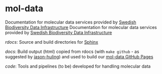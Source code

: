 # mol-data
Documentation for molecular data services provided by [Swedish Biodiversity Data Infrastructure](https://biodiversitydata.se/)
Documentation for molecular data services provided by [Swedish Biodiversity Data Infrastructure](https://biodiversitydata.se/)

*rdocs*: Source and build directories for [Sphinx](http://www.sphinx-doc.org/en/master/)

*docs*: Build output (html) copied from rdocs (with `make github` - as suggested by [jason-huling](https://github.com/sphinx-doc/sphinx/issues/3382#issuecomment-470772316)) and used to build our [mol-data GitHub Pages](https://bioatlas.github.io/mol-data/)

*code*: Tools and pipelines (to be) developed for handling molecular data
